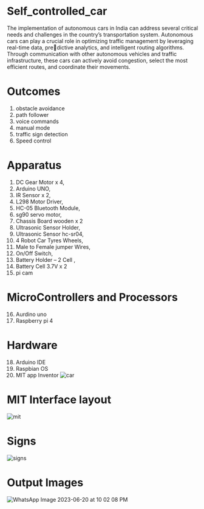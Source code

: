 # Self_controlled_car
The implementation of autonomous cars in India can address several critical needs and challenges in the country’s transportation system.
Autonomous cars can play a crucial role in optimizing traffic management by leveraging real-time data, predictive analytics, and intelligent routing algorithms. Through communication with other autonomous vehicles and traffic infrastructure, these cars can actively avoid congestion, select the most efficient routes, and coordinate their movements.
# Outcomes
1. obstacle avoidance
2. path follower
3. voice commands
4. manual mode
5. traffic sign detection
6. Speed control
# Apparatus
1. DC Gear Motor x 4,
2. Arduino UNO,
3. IR Sensor x 2,
4. L298 Motor Driver,
5. HC-05 Bluetooth Module,
6. sg90 servo motor,
7. Chassis Board wooden x 2
8. Ultrasonic Sensor Holder,
9. Ultrasonic Sensor hc-sr04,
10. 4 Robot Car Tyres Wheels,
11. Male to Female jumper Wires,
12. On/Off Switch,
13. Battery Holder – 2 Cell ,
14. Battery Cell 3.7V x 2
15. pi cam
# MicroControllers and Processors
16. Aurdino uno
17. Raspberry pi 4
# Hardware
18. Arduino IDE
19. Raspbian OS
20. MIT app Inventor
![car](https://github.com/ManojChinthalapudi/Self_controlled_car/assets/137071534/c3589001-41f7-469f-864f-def7ef334c8e)
# MIT Interface layout
![mit](https://github.com/ManojChinthalapudi/Self_controlled_car/assets/137071534/9169b4b6-0cdb-4b5a-a144-eaf0e691fed7)
# Signs
![signs](https://github.com/ManojChinthalapudi/Self_controlled_car/assets/137071534/42a0133f-8b14-44a9-9cfb-a7474dd459e7)
# Output Images
![WhatsApp Image 2023-06-20 at 10 02 08 PM](https://github.com/ManojChinthalapudi/Self_controlled_car/assets/137071534/ed17532e-9bbe-43e2-aebf-58734b4fc42b)

